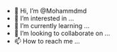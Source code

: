 - 👋 Hi, I’m @Mohammdmd
- 👀 I’m interested in ...
- 🌱 I’m currently learning ...
- 💞️ I’m looking to collaborate on ...
- 📫 How to reach me ...

<!---
Mohammdmd/Mohammdmd is a ✨ special ✨ repository because its `README.md` (this file) appears on your GitHub profile.
You can click the Preview link to take a look at your changes.
--->
